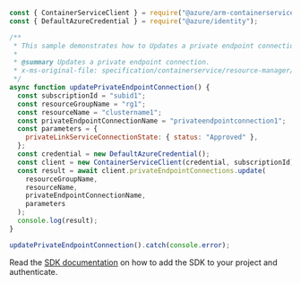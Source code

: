 ```javascript
const { ContainerServiceClient } = require("@azure/arm-containerservice");
const { DefaultAzureCredential } = require("@azure/identity");

/**
 * This sample demonstrates how to Updates a private endpoint connection.
 *
 * @summary Updates a private endpoint connection.
 * x-ms-original-file: specification/containerservice/resource-manager/Microsoft.ContainerService/stable/2022-03-01/examples/PrivateEndpointConnectionsUpdate.json
 */
async function updatePrivateEndpointConnection() {
  const subscriptionId = "subid1";
  const resourceGroupName = "rg1";
  const resourceName = "clustername1";
  const privateEndpointConnectionName = "privateendpointconnection1";
  const parameters = {
    privateLinkServiceConnectionState: { status: "Approved" },
  };
  const credential = new DefaultAzureCredential();
  const client = new ContainerServiceClient(credential, subscriptionId);
  const result = await client.privateEndpointConnections.update(
    resourceGroupName,
    resourceName,
    privateEndpointConnectionName,
    parameters
  );
  console.log(result);
}

updatePrivateEndpointConnection().catch(console.error);
```

Read the [SDK documentation](https://github.com/Azure/azure-sdk-for-js/blob/%40azure%2Farm-containerservice_16.1.0-beta.2/sdk/containerservice/arm-containerservice/README.md) on how to add the SDK to your project and authenticate.
